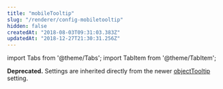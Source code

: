 ```yaml
---
title: "mobileTooltip"
slug: "/renderer/config-mobiletooltip"
hidden: false
createdAt: "2018-08-03T09:31:03.383Z"
updatedAt: "2018-12-27T21:30:31.256Z"
---
```


import Tabs from '@theme/Tabs';
import TabItem from '@theme/TabItem';

**Deprecated.** Settings are inherited directly from the newer [objectTooltip](/docs/renderer/config-objecttooltip) setting.
